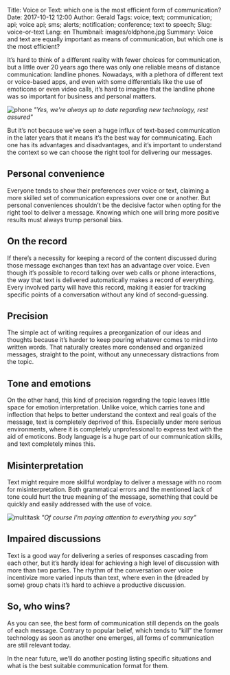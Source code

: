 Title: Voice or Text: which one is the most efficient form of communication?
Date: 2017-10-12 12:00
Author: Gerald
Tags: voice; text; communication; api; voice api; sms; alerts; notification; conference; text to speech;
Slug: voice-or-text
Lang: en
Thumbnail: images/oldphone.jpg
Summary: Voice and text are equally important as means of communication, but which one is the most efficient?


It’s hard to think of a different reality with fewer choices for communication, but a little over 20 years ago there was only one reliable means of distance communication: landline phones. Nowadays, with a plethora of different text or voice-based apps, and even with some differentials like the use of emoticons or even video calls, it’s hard to imagine that the landline phone was so important for business and personal matters.

![phone](/images/oldphone.jpg)
_"Yes, we're always up to date regarding new technology, rest assured"_ 

But it’s not because we’ve seen a huge influx of text-based communication in the later years that it means it’s the best way for communicating. Each one has its advantages and disadvantages, and it’s important to understand the context so we can choose the right tool for delivering our messages.

## Personal convenience
Everyone tends to show their preferences over voice or text, claiming a more skilled set of communication expressions over one or another. But personal conveniences shouldn’t be the decisive factor when opting for the right tool to deliver a message. Knowing which one will bring more positive results must always trump personal bias.

## On the record
 
If there’s a necessity for keeping a record of the content discussed during those message exchanges than text has an advantage over voice. Even though it’s possible to record talking over web calls or phone interactions, the way that text is delivered automatically makes a record of everything. Every involved party will have this record, making it easier for tracking specific points of a conversation without any kind of second-guessing.
 
## Precision
 
The simple act of writing requires a preorganization of our ideas and thoughts because it’s harder to keep pouring whatever comes to mind into written words. That naturally creates more condensed and organized messages, straight to the point, without any unnecessary distractions from the topic.
 
## Tone and emotions
 
On the other hand, this kind of precision regarding the topic leaves little space for emotion interpretation. Unlike voice, which carries tone and inflection that helps to better understand the context and real goals of the message, text is completely deprived of this. Especially under more serious environments, where it is completely unprofessional to express text with the aid of emoticons. Body language is a huge part of our communication skills, and text completely mines this.
 
## Misinterpretation
 
Text might require more skillful wordplay to deliver a message with no room for misinterpretation. Both grammatical errors and the mentioned lack of tone could hurt the true meaning of the message, something that could be quickly and easily addressed with the use of voice.

![multitask](/images/multitaskingman.jpg)
_"Of course I'm paying attention to everything you say"_
 
## Impaired discussions
 
Text is a good way for delivering a series of responses cascading from each other, but it’s hardly ideal for achieving a high level of discussion with more than two parties. The rhythm of the conversation over voice incentivize more varied inputs than text, where even in the (dreaded by some) group chats it’s hard to achieve a productive discussion.

## So, who wins?

As you can see, the best form of communication still depends on the goals of each message. Contrary to popular belief, which tends to “kill” the former technology as soon as another one emerges, all forms of communication are still relevant today.
 
In the near future, we’ll do another posting listing specific situations and what is the best suitable communication format for them. 

